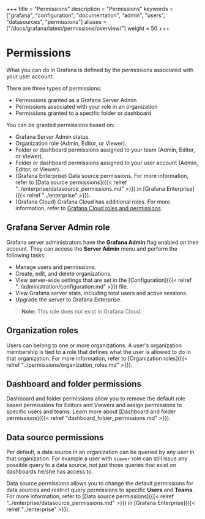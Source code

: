 +++
title = "Permissions"
description = "Permissions"
keywords = ["grafana", "configuration", "documentation", "admin", "users", "datasources", "permissions"]
aliases = ["/docs/grafana/latest/permissions/overview/"]
weight = 50
+++

# Permissions

What you can do in Grafana is defined by the _permissions_ associated with your user account.

There are three types of permissions:
- Permissions granted as a Grafana Server Admin
- Permissions associated with your role in an organization
- Permissions granted to a specific folder or dashboard

You can be granted permissions based on:
- Grafana Server Admin status.
- Organization role (Admin, Editor, or Viewer).
- Folder or dashboard permissions assigned to your team (Admin, Editor, or Viewer).
- Folder or dashboard permissions assigned to your user account (Admin, Editor, or Viewer).
- (Grafana Enterprise) Data source permissions. For more information, refer to [Data source permissions]({{< relref "../enterprise/datasource_permissions.md" >}}) in [Grafana Enterprise]({{< relref "../enterprise" >}}).
- (Grafana Cloud) Grafana Cloud has additional roles. For more information, refer to [Grafana Cloud roles and permissions](/docs/grafana-cloud/cloud-portal/cloud-roles/).

## Grafana Server Admin role

Grafana server administrators have the **Grafana Admin** flag enabled on their account. They can access the **Server Admin** menu and perform the following tasks:

- Manage users and permissions.
- Create, edit, and delete organizations.
- View server-wide settings that are set in the [Configuration]({{< relref "../administration/configuration.md" >}}) file.
- View Grafana server stats, including total users and active sessions.
- Upgrade the server to Grafana Enterprise.

> **Note:** This role does not exist in Grafana Cloud.

## Organization roles

Users can belong to one or more organizations. A user's organization membership is tied to a role that defines what the user is allowed to do in that organization. For more information, refer to [Organization roles]({{< relref "../permissions/organization_roles.md" >}}).

## Dashboard and folder permissions

Dashboard and folder permissions allow you to remove the default role based permissions for Editors and Viewers and assign permissions to specific users and teams. Learn more about [Dashboard and folder permissions]({{< relref "dashboard_folder_permissions.md" >}}).

## Data source permissions

Per default, a data source in an organization can be queried by any user in that organization. For example a user with `Viewer` role can still
issue any possible query to a data source, not just those queries that exist on dashboards he/she has access to.

Data source permissions allows you to change the default permissions for data sources and restrict query permissions to specific **Users** and **Teams**. For more information, refer to [Data source permissions]({{< relref "../enterprise/datasource_permissions.md" >}}) in [Grafana Enterprise]({{< relref "../enterprise" >}}).

<!-- BEGIN Optimal Workshop Intercept Snippet --><div id='owInviteSnippet' style='position:fixed;right:20px;bottom:20px;width:280px;padding:20px;margin:0;border-radius:6px;background:#1857B8;color:#F7F8FA;text-align:left;z-index:2200000000;opacity:0;transition:opacity 500ms;-webkit-transition:opacity 500ms;display:none;'><div id='owInviteMessage' style='padding:0;margin:0 0 20px 0;font-size:16px;'>Got a spare two and a half minutes to help us improve the docs?</div><a id='owInviteOk' href='https://Grafana.optimalworkshop.com/questions/grafana-docs?tag=docs&utm_medium=intercept' onclick='this.parentNode.style.display="none";' target='_blank' style='color:#F7FAFF;font-size:16px;font-weight:bold;text-decoration:underline;'>Yes, I&#x27;ll help</a><a id='owInviteCancel' href='javascript:void(0)' onclick='this.parentNode.style.display="none";' style='color:#F7F8FA;font-size:14px;text-decoration:underline;float:right;'>Close</a></div><script>var owOnload=function(){if(-1==document.cookie.indexOf('ow-intercept-quiz-4ior230e')){var o=new XMLHttpRequest;o.onloadend=function(){try{var o=document.getElementById('owInviteSnippet');var date=new Date();date.setMonth(date.getMonth()+1);this.response&&JSON.parse(this.response).active===!0&&(document.cookie='ow-intercept-quiz-4ior230e=Done;path=/;expires='+date.toUTCString()+';',setTimeout(function(){o.style.display='block',o.style.opacity=1},2e3))}catch(e){}},o.open('POST','https://app.optimalworkshop.com/survey_status/questions/4ior230e/active'),o.send()}};if(window.addEventListener){window.addEventListener('load',function(){owOnload();});}else if(window.attachEvent){window.attachEvent('onload',function(){owOnload();});}</script><!-- END Optimal Workshop snippet -->
